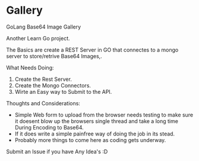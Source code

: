 # Gallery
GoLang Base64 Image Gallery

Another Learn Go project.

The Basics are create a REST Server in GO that connectes to a mongo server to store/retrive Base64 Images,.

What Needs Doing:
  1. Create the Rest Server.
  2. Create the Mongo Connectors.
  3. Wirte an Easy way to Submit to the API.

Thoughts and Considerations:
  * Simple Web form to upload from the browser needs testing to make sure it doesent blow up the browsers single thread and take a long time During Encoding to Base64.
  * If it does write a simple painfree way of doing the job in its stead.
  * Probably more things to come here as coding gets underway.

Submit an Issue if you have Any Idea's :D
